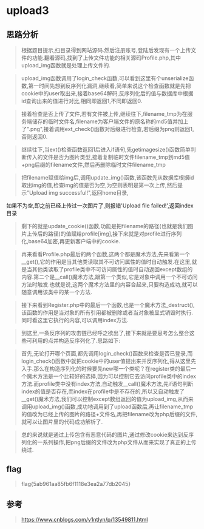 # upload3

## 思路分析

> 根据题目提示,扫目录得到网站源码.然后注册账号,登陆后发现有一个上传文件的功能.翻看源码,找到了上传文件功能的相关源码Profile.php,其中upload_img函数就是处理上传文件的.

> upload_img函数调用了login_check函数,可以看到这里有个unserialize函数,第一时间先想到反序列化漏洞,继续看,简单来说这个检查函数就是先把cookie中的user取出来,接着base64解码,反序列化后的值与数据库中根据id查询出来的值进行对比,相同即返回1,不同即返回0.

> 接着检查是否上传了文件,若有文件被上传,继续往下,filename_tmp为在服务端储存的临时文件名,filename为客户端文件的原名称的md5值并加上了".png",接着调用ext_check()函数对后缀进行检查,若后缀为png则返回1,否则返回0.

> 继续往下,当ext()检查函数返回1后进入if语句,先getimagesize()函数简单判断传入的文件是否为图片类型,接着复制临时文件filename_tmp到md5值+png后缀的filename文件,然后再删除临时文件filename_tmp

> 把filename赋值给img后,调用update_img()函数,该函数先从数据库根据id取出img的值,检查img的值是否为空,为空则表明是第一次上传,然后提示"Upload img successful!",返回home目录,

如果不为空,即之前已经上传过一次图片了,则报错'Upload file failed!',返回index目录

> 剩下的就是update_cookie()函数,功能是把filename的路径(也就是我们图片上传后的路径)的值赋给profile[img],接下来就是对profile进行序列化,base64加密,再更新客户端中的cookie.

> 再来看看Profile.php最后的两个函数,这两个都是魔术方法,先来看第一个__get(),它的作用是当其他类读取其不可访问属性的值时自动触发.在这里,就是当其他类读取了profile类中不可访问属性的值时自动返回except数组的内容.第二个是__call()魔术方法,跟第一个类似,它是对象中调用一个不可访问方法时触发.也就是说,这两个魔术方法里的内容合起来,只要构造成功,就可以随意调用该类中的某一个方法.

> 接下来看到Register.php中的最后一个函数,也是一个魔术方法_destruct(),该函数的作用是当对象的所有引用都被删除或者当对象被显式销毁时执行.同时看这里它执行的内容,可以调用index方法.

> 到这里,一条反序列的攻击链已经呼之欲出了,接下来就是要思考怎么整合这些可利用的点并构造反序列化了.思路如下:

> 首先,无论打开哪个页面,都先调用login_check()函数来检查是否已登录,而login_check()函数中就把cookie中的user值提出来并反序列化,得从这里先入手.那么在构造序列化的时候要先new哪一个类呢？在register类的最后一个魔术方法是一个比较好的选择,因为可以控制它去访问profile类中的index方法.而profile类中没有index方法,自动触发__call()魔术方法,先if语句判断index的值是否存在,而index在profile中是不存在的,所以又自动触发了__get()魔术方法,我们可以控制except数组返回的值为upload_img,从而来调用upload_img()函数,成功地调用到了upload函数后,再让filename_tmp的值改为已经上传的图片的路径+文件名,再把filename改为php后缀的文件,就可以让图片里的代码成功解析了.

> 总的来说就是通过上传包含有恶意代码的图片,通过修改cookie来达到反序列化的一系列操作,把png后缀的文件改为php文件从而来实现了真正的上传绕过.

## flag

> flag{5ab961aa85fb6f1118e3ea2a77db2045}

## 参考

> https://www.cnblogs.com/v1ntlyn/p/13549811.html